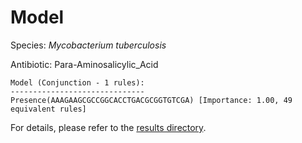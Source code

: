
# Model

Species: *Mycobacterium tuberculosis*

Antibiotic: Para-Aminosalicylic_Acid

```
Model (Conjunction - 1 rules):
------------------------------
Presence(AAAGAAGCGCCGGCACCTGACGCGGTGTCGA) [Importance: 1.00, 49 equivalent rules]

```

For details, please refer to the [results directory](../../../../../results/scm_b/mycobacterium%20tuberculosis/para-aminosalicylic_acid/repeat_2/).


